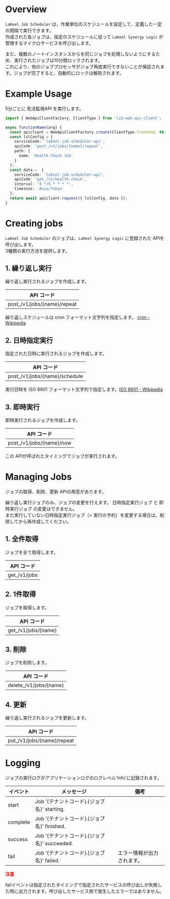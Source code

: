 # Overview

`LaKeel Job Scheduler` は、作業単位のスケジュールを設定して、定義した一定の間隔で実行できます。  
作成された各ジョブは、指定のスケジュールに従って `LaKeel Synergy Logic` が管理するマイクロサービスを呼び出します。

また、複数のノードインスタンスからを同じジョブを処理しないようにするため、実行されたジョブは10分間ロックされます。  
これにより、他のジョブプロセッサがジョブ再度実行できないことが保証されます。ジョブが完了すると、自動的にロックは解除されます。

# Example Usage

5分ごとに 死活監視API を実行します。

```typescript
import { WebApiClientFactory, ClientType } from 'lib-web-api-client';

async functionName(arg) {
  const apiclient = WebApiClientFactory.create(ClientType.frontend, this.$lakeelSynergyLogicApiBaseUri);
  const lslConfig = {
    serviceCode: 'lakeel-job-scheduler-api',
    apiCode: 'post_/v1/jobs/{name}/repeat',
    path: {
      name: 'Health Check Job'
    }
  };
  const data =  {
    serviceCode: 'lakeel-job-scheduler-api',
    apiCode: 'get_/v1/health-check',
    interval: '0 */5 * * * *',
    timezone: 'Asia/Tokyo'
  };
  return await apiclient.request({ lslConfig, data });
}
```

# Creating jobs

`LaKeel Job Scheduler` のジョブは、`LaKeel Synergy Logic` に登録された APIを呼び出します。  
3種類の実行方法を提供します。

## 1. 繰り返し実行

繰り返し実行されるジョブを作成します。

| API コード |
| --- |
| post_/v1/jobs/{name}/repeat |

繰り返しスケジュールは cron フォーマット文字列を指定します。
[cron - Wikipedia](https://en.wikipedia.org/wiki/Cron)

## 2. 日時指定実行

指定された日時に実行されるジョブを作成します。

| API コード |
| --- |
| post_/v1/jobs/{name}/schedule |

実行日時を ISO 8601 フォーマット文字列で指定します。[ISO 8601 - Wikipedia](https://en.wikipedia.org/wiki/ISO_8601)

## 3. 即時実行

即時実行されるジョブを作成します。

| API コード |
| --- |
| post_/v1/jobs/{name}/now |

この APIが呼ばれたタイミングでジョブが実行されます。

# Managing Jobs

ジョブの取得、削除、更新 APIの用意があります。

繰り返し実行ジョブのみ、ジョブの変更を行えます。 日時指定実行ジョブ と 即時実行ジョブ の変更はできません。  
まだ実行していない日時指定実行ジョブ（= 実行の予約）を変更する場合は、削除してから再作成してください。

## 1. 全件取得

ジョブを全て取得します。

| API コード |
| --- |
| get_/v1/jobs |

## 2. 1件取得

ジョブを取得します。

| API コード |
| --- |
| get_/v1/jobs/{name} |

## 3. 削除

ジョブを削除します。

| API コード |
| --- |
| delete_/v1/jobs/{name} |

## 4. 更新

繰り返し実行されるジョブを更新します。

| API コード |
| --- |
| put_/v1/jobs/{name}/repeat |

# Logging

ジョブの実行ログがアプリケーションログのログレベル'Info'に記録されます。

| イベント | メッセージ | 備考 |
| --- | --- | --- |
| start | Job '{テナントコード}.{ジョブ名}' starting. |  |
| complete | Job '{テナントコード}.{ジョブ名}' finished. |  |
| success | Job '{テナントコード}.{ジョブ名}' succeeded. |  |
| fail | Job '{テナントコード}.{ジョブ名}' failed.` | エラー情報が出力されます。 |

**<span style="color: red; ">注意</span>**

failイベントは指定されたタイミングで指定されたサービスの呼び出しが失敗した時に出力されます。呼び出したサービス側で発生したエラーではありません。
